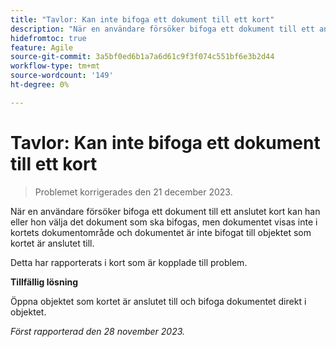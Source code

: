 ```yaml
---
title: "Tavlor: Kan inte bifoga ett dokument till ett kort"
description: "När en användare försöker bifoga ett dokument till ett anslutet kort kan användaren välja vilket dokument som ska bifogas, men dokumentet visas inte i kortets dokumentområde och dokumentet är inte bifogat till objektet som kortet är anslutet till."
hidefromtoc: true
feature: Agile
source-git-commit: 3a5bf0ed6b1a7a6d61c9f3f074c551bf6e3b2d44
workflow-type: tm+mt
source-wordcount: '149'
ht-degree: 0%

---
```



# Tavlor: Kan inte bifoga ett dokument till ett kort

<!--
>[!NOTE]
>
>This issue was fixed on January 12, 2024.-->

<!--WF and WFP TOCs-->

>Problemet korrigerades den 21 december 2023.

När en användare försöker bifoga ett dokument till ett anslutet kort kan han eller hon välja det dokument som ska bifogas, men dokumentet visas inte i kortets dokumentområde och dokumentet är inte bifogat till objektet som kortet är anslutet till.

Detta har rapporterats i kort som är kopplade till problem.

**Tillfällig lösning**

Öppna objektet som kortet är anslutet till och bifoga dokumentet direkt i objektet.

_Först rapporterad den 28 november 2023._

